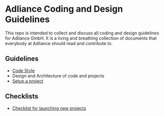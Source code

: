 # Adliance Coding and Design Guidelines

This repo is intended to collect and discuss all coding and design guidelines for Adliance GmbH. It is a living and breathing collection of documents that everybody at Adliance should read and contribute to.

## Guidelines
- [Code Style](guidelines/dotnet-code-styles.md)
- Design and Architecture of code and projects
- [Setup a project](guidelines/project-setup.md)

## Checklists
- [Checklist for launching new projects](Checklists/Launch-Checklist.md)
